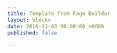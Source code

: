 ```yaml
---
title: Template from Page Builder
layout: blocks
date: 2018-11-03 00:00:00 +0000
published: false

---
```


